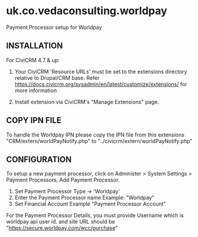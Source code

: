 # uk.co.vedaconsulting.worldpay
Payment Processor setup for Worldpay


INSTALLATION
------------
For CiviCRM 4.7 & up:
1)  Your CiviCRM 'Resource URLs' must be set to the extensions directory
    relative to Drupal/CRM base.  Refer https://docs.civicrm.org/sysadmin/en/latest/customize/extensions/ for more information

2)  Install extension via CiviCRM's "Manage Extensions" page.


COPY IPN FILE
-------------
To handle the Worldpay IPN please copy the IPN file from this extensions "CRM/extern/worldPayNotify.php" to "../civicrm/extern/worldPayNotify.php"


CONFIGURATION
-------------

To setup a new payment processor, click on Administer > System Settings > Payment Processors, Add Payment Processor.

1) Set Payment Processor Type -> 'Worldpay'
2) Enter the Payment Processor name Example: "Worldpay"
3) Set Financial Account Example "Payment Processor Account"

For the Payment Processor Details, you must provide Username which is worldpay api user id. and site URL should be "https://secure.worldpay.com/wcc/purchase"


